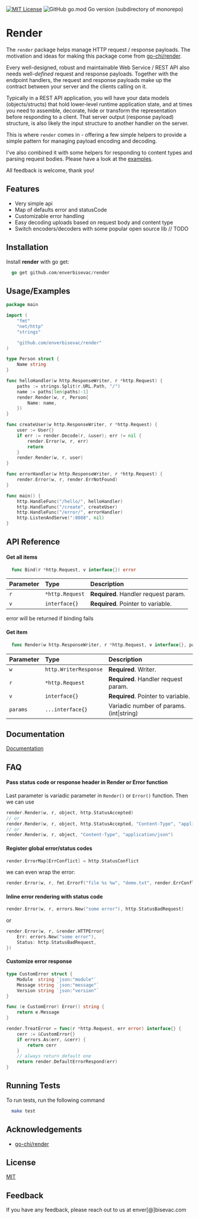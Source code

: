
[![MIT License](https://img.shields.io/badge/License-MIT-green.svg)](https://choosealicense.com/licenses/mit/)
![GitHub go.mod Go version (subdirectory of monorepo)](https://img.shields.io/github/go-mod/go-version/enverbisevac/render)
# Render

The `render` package helps manage HTTP request / response payloads. The motivation and 
ideas for making this package come from [go-chi/render](https://github.com/go-chi/render).

Every well-designed, robust and maintainable Web Service / REST API also needs
well-*defined* request and response payloads. Together with the endpoint handlers,
the request and response payloads make up the contract between your server and the
clients calling on it.

Typically in a REST API application, you will have your data models (objects/structs)
that hold lower-level runtime application state, and at times you need to assemble,
decorate, hide or transform the representation before responding to a client. That
server output (response payload) structure, is also likely the input structure to
another handler on the server.

This is where `render` comes in - offering a few simple helpers to provide a simple
pattern for managing payload encoding and decoding.

I've also combined it with some helpers for responding to content types and parsing
request bodies. Please have a look at the [examples](./examples/getting_started/README.md).

All feedback is welcome, thank you!

## Features

- Very simple api
- Map of defaults error and statusCode
- Customizable error handling
- Easy decoding uploads based on request body and content type
- Switch encoders/decoders with some popular open source lib // TODO


## Installation

Install **render** with go get:

```go
  go get github.com/enverbisevac/render
```
    
## Usage/Examples

```go
package main

import (
	"fmt"
	"net/http"
	"strings"

	"github.com/enverbisevac/render"
)

type Person struct {
	Name string
}

func helloHandler(w http.ResponseWriter, r *http.Request) {
	paths := strings.Split(r.URL.Path, "/")
	name := paths[len(paths)-1]
	render.Render(w, r, Person{
		Name: name,
	})
}

func createUser(w http.ResponseWriter, r *http.Request) {
	user := User{}
	if err := render.Decode(r, &user); err != nil {
		render.Error(w, r, err)
		return
	}
	render.Render(w, r, user)
}

func errorHandler(w http.ResponseWriter, r *http.Request) {
	render.Error(w, r, render.ErrNotFound)
}

func main() {
    http.HandleFunc("/hello/", helloHandler)
    http.HandleFunc("/create", createUser)
	http.HandleFunc("/error/", errorHandler)
	http.ListenAndServe(":8088", nil)
}
```


## API Reference

#### Get all items

```go
  func Bind(r *http.Request, v interface{}) error
```

| Parameter | Type            | Description                          |
| :-------- | :-------------- | :----------------------------------- |
| `r`       | `*http.Request` | **Required**. Handler request param. |
| `v`       | `interface{}`   | **Required**. Pointer to variable.   |

error will be returned if binding fails

#### Get item

```go
  func Render(w http.ResponseWriter, r *http.Request, v interface{}, params ...interface{})
```

| Parameter | Type                  | Description                                     |
| :-------- | :-------------------- | :---------------------------------------------- |
| `w`       | `http.WriterResponse` | **Required**. Writer.                           |
| `r`       | `*http.Request`       | **Required**. Handler request param.            |
| `v`       | `interface{}`         | **Required**. Pointer to variable.              |
| `params`  | `...interface{}`      | Variadic number of params. (int\|string)        |


## Documentation

[Documentation](https://linktodocumentation)


## FAQ

#### Pass status code or response header in Render or Error function

Last parameter is variadic parameter in `Render()` or `Error()` function. Then we can
use 
```go
render.Render(w, r, object, http.StatusAccepted)
// or
render.Render(w, r, object, http.StatusAccepted, "Content-Type", "application/json")
// or
render.Render(w, r, object, "Content-Type", "application/json")
```

#### Register global error/status codes
```go
render.ErrorMap[ErrConflict] = http.StatusConflict
```
we can even wrap the error:
```go
render.Error(w, r, fmt.Errorf("file %s %w", "demo.txt", render.ErrConflict))
```

#### Inline error rendering with status code
```go
render.Error(w, r, errors.New("some error"), http.StatusBadRequest)
```
or
```go
render.Error(w, r, &render.HTTPError{
    Err: errors.New("some error"),
    Status: http.StatusBadRequest,
})
```

#### Customize error response
```go
type CustomError struct {
    Module  string `json:"module"`
    Message string `json:"message"`
    Version string `json:"version"`
}

func (e CustomError) Error() string {
    return e.Message
}

render.TreatError = func(r *http.Request, err error) interface{} {
	cerr := &CustomError{}
	if errors.As(err, &cerr) {
		return cerr
    }
    // always return default one
    return render.DefaultErrorRespond(err)
}
```
## Running Tests

To run tests, run the following command

```bash
  make test
```


## Acknowledgements

 - [go-chi/render](https://github.com/go-chi/render)


## License

[MIT](https://choosealicense.com/licenses/mit/)


## Feedback

If you have any feedback, please reach out to us at enver[@]bisevac.com

